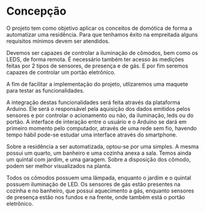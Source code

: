 # Concepção

O projeto tem como objetivo aplicar os conceitos de domótica de forma a
automatizar uma residência. Para que tenhamos êxito na empreitada alguns requisitos
mínimos devem ser atendidos.

Devemos ser capazes de controlar a iluminação de cômodos,
bem como os LEDS, de forma remota. É necessário também ter acesso às medições feitas
por 2 tipos de sensores, de presença e de gás. E por fim seremos capazes de controlar
um portão eletrônico.

A fim de facilitar a implementação do projeto, utlizaremos uma maquete para testar as funcionalidades.

A integração destas funcionalidades será feita através da plataforma Arduino.
Ele será o responsável pela aquisição dos dados emitidos pelos sensores e por controlar
o acionamento ou não, da iluminação, leds ou do portão. A interface de interação entre
o usuário e o Arduino se dará em primeiro momento pelo computador, através de uma rede
sem fio, havendo tempo hábil pode-se estudar uma interface através do smartphone.
	
  Sobre a residência a ser automatizada, optou-se por uma simples. A mesma possui
um quarto, um banheiro e uma cozinha anexa a sala. Temos ainda um quintal com jardim, e
uma garagem. Sobre a disposição dos cômodo, podem ser melhor visualizados na planta.
	
  Todos os cômodos possuem uma lâmpada, enquanto o jardim e o quintal possuem 
iluminação de LED. Os sensores de gás estão presentes na cozinha e no banheiro, que 
possui aquecimento a gás, enquanto sensores de presença estão nos fundos e na frente, 
onde também está o portão eletrônico.
